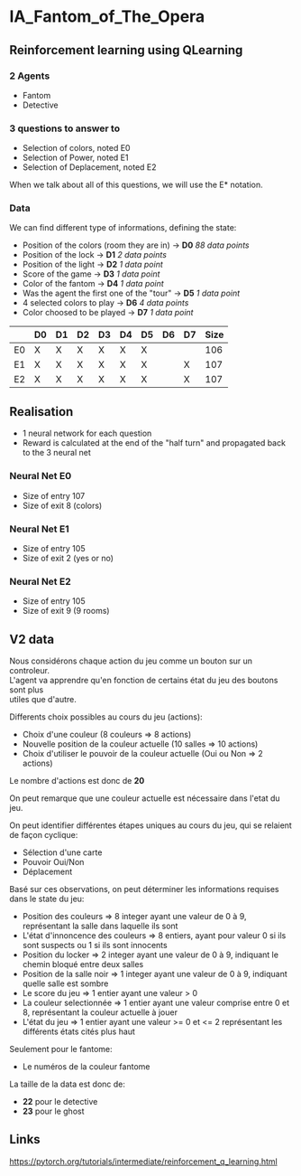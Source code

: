 # IA_Fantom_of_The_Opera

## Reinforcement learning using QLearning

### 2 Agents

* Fantom
* Detective

### 3 questions to answer to

* Selection of colors, noted E0
* Selection of Power, noted E1
* Selection of Deplacement, noted E2

When we talk about all of this questions, we will use the E* notation.

### Data

We can find different type of informations, defining the state:
* Position of the colors (room they are in) -> **D0** *88 data points*
* Position of the lock -> **D1** *2 data points*
* Position of the light -> **D2** *1 data point*
* Score of the game -> **D3** *1 data point*
* Color of the fantom -> **D4** *1 data point*
* Was the agent the first one of the "tour" -> **D5** *1 data point*
* 4 selected colors to play -> **D6** *4 data points*
* Color choosed to be played -> **D7** *1 data point*

|    | D0 | D1 | D2 | D3 | D4 | D5 | D6 | D7 | Size |
|----|----|----|----|----|----|----|----|----|------|
| E0 | X  | X  | X  | X  | X  | X  |    |    | 106  |
| E1 | X  | X  | X  | X  | X  | X  |    | X  | 107  |
| E2 | X  | X  | X  | X  | X  | X  |    | X  | 107  |

## Realisation

* 1 neural network for each question
* Reward is calculated at the end of the "half turn" and propagated back to the 3 neural net

### Neural Net E0

* Size of entry 107  
* Size of exit 8 (colors)

### Neural Net E1

* Size of entry 105  
* Size of exit 2 (yes or no)

### Neural Net E2

* Size of entry 105  
* Size of exit 9 (9 rooms)

## V2 data

Nous considérons chaque action du jeu comme un bouton sur un controleur.  
L'agent va apprendre qu'en fonction de certains état du jeu des boutons sont plus  
utiles que d'autre.  
  
Differents choix possibles au cours du jeu (actions):
* Choix d'une couleur (8 couleurs => 8 actions)
* Nouvelle position de la couleur actuelle (10 salles => 10 actions)
* Choix d'utiliser le pouvoir de la couleur actuelle (Oui ou Non => 2 actions)

Le nombre d'actions est donc de **20**

On peut remarque que une couleur actuelle est nécessaire dans l'etat du jeu.    
  
On peut identifier différentes étapes uniques au cours du jeu, qui se relaient de façon cyclique:  
* Sélection d'une carte
* Pouvoir Oui/Non
* Déplacement
  
Basé sur ces observations, on peut déterminer les informations requises dans le state du jeu:
* Position des couleurs => 8 integer ayant une valeur de 0 à 9, représentant la salle dans laquelle ils sont
* L'état d'innoncence des couleurs => 8 entiers, ayant pour valeur 0 si ils sont suspects ou 1 si ils sont innocents
* Position du locker => 2 integer ayant une valeur de 0 à 9, indiquant le chemin bloqué entre deux salles
* Position de la salle noir => 1 integer ayant une valeur de 0 à 9, indiquant quelle salle est sombre
* Le score du jeu => 1 entier ayant une valeur > 0
* La couleur selectionnée => 1 entier ayant une valeur comprise entre 0 et 8, représentant la couleur actuelle à jouer
* L'état du jeu => 1 entier ayant une valeur >= 0 et <= 2 représentant les différents états cités plus haut
  
Seulement pour le fantome: 
* Le numéros de la couleur fantome

La taille de la data est donc de:
* **22** pour le detective
* **23** pour le ghost

## Links

https://pytorch.org/tutorials/intermediate/reinforcement_q_learning.html

